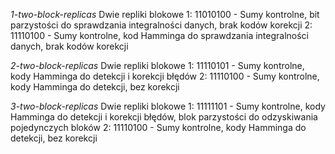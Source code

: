 *1-two-block-replicas*
Dwie repliki blokowe
1:  11010100 - Sumy kontrolne, bit parzystości do sprawdzania integralności danych, brak kodów korekcji
2:  11110100 - Sumy kontrolne, kod Hamminga do sprawdzania integralności danych, brak kodów korekcji

*2-two-block-replicas*
Dwie repliki blokowe
1: 11110101 - Sumy kontrolne, kody Hamminga do detekcji i korekcji błędów
2: 11110100 - Sumy kontrolne, kody Hamminga do detekcji, bez korekcji

*3-two-block-replicas*
Dwie repliki blokowe
1:  11111101 - Sumy kontrolne, kody Hamminga do detekcji i korekcji błędów, 
                    blok parzystości do odzyskiwania pojedynczych bloków
2:  11110100 - Sumy kontrolne, kody Hamminga do detekcji, bez korekcji